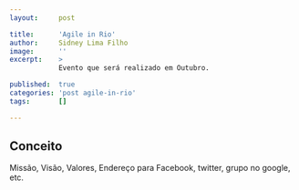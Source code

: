 ```yaml
---
layout:     post

title:      'Agile in Rio'
author:     Sidney Lima Filho
image:      ''
excerpt:    > 
			Evento que será realizado em Outubro.

published:  true
categories: 'post agile-in-rio'
tags:       []

---
```


## Conceito

Missão, Visão, Valores, Endereço para Facebook, twitter, grupo no google, etc.
